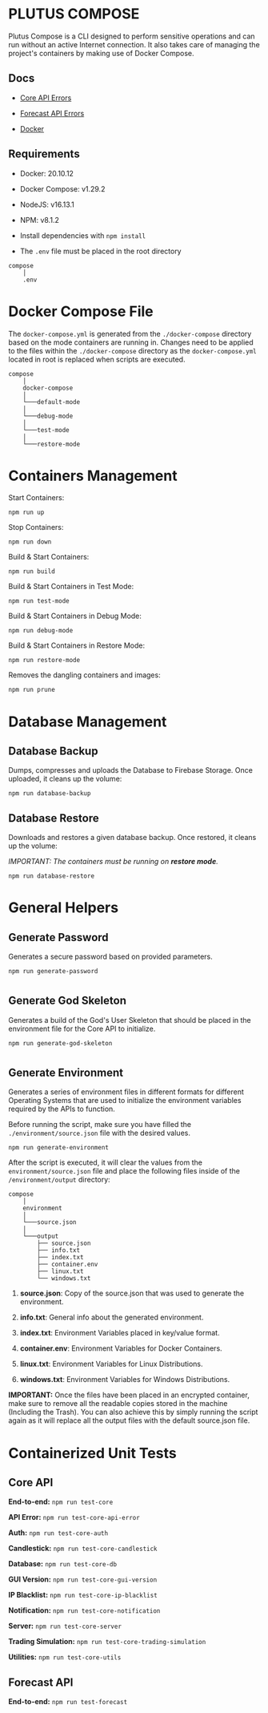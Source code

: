 # PLUTUS COMPOSE

Plutus Compose is a CLI designed to perform sensitive operations and can run without an active Internet connection. It also takes care of managing the project's containers by making use of Docker Compose.


## Docs

- [Core API Errors](./docs/CORE_API_ERRORS.md)

- [Forecast API Errors](./docs/FORECAST_API_ERRORS.md)

- [Docker](./docs/guides/DOCKER.md)



## Requirements

- Docker: 20.10.12

- Docker Compose: v1.29.2

- NodeJS: v16.13.1

- NPM: v8.1.2

- Install dependencies with `npm install` 

- The `.env` file must be placed in the root directory

```
compose
    │
    .env
```


#
# Docker Compose File

The `docker-compose.yml` is generated from the `./docker-compose` directory based on the mode containers are running in. Changes need to be applied to the files within the `./docker-compose` directory as the `docker-compose.yml` located in root is replaced when scripts are executed.

```
compose
    │
    docker-compose
    │
    └───default-mode
    │
    └───debug-mode
    │
    └───test-mode
    │
    └───restore-mode
```


#
# Containers Management

Start Containers:

`npm run up`

Stop Containers:

`npm run down`

Build & Start Containers:

`npm run build`

Build & Start Containers in Test Mode:

`npm run test-mode`

Build & Start Containers in Debug Mode:

`npm run debug-mode`

Build & Start Containers in Restore Mode:

`npm run restore-mode`

Removes the dangling containers and images:

`npm run prune`


#
# Database Management

## Database Backup

Dumps, compresses and uploads the Database to Firebase Storage. Once uploaded, it cleans up the volume:

`npm run database-backup`

## Database Restore

Downloads and restores a given database backup. Once restored, it cleans up the volume:

*IMPORTANT: The containers must be running on **restore mode**.* 

`npm run database-restore`




#
# General Helpers

## Generate Password

Generates a secure password based on provided parameters.

`npm run generate-password`

#
## Generate God Skeleton

Generates a build of the God's User Skeleton that should be placed in the environment file for the Core API to initialize.

`npm run generate-god-skeleton`

#
## Generate Environment

Generates a series of environment files in different formats for different Operating Systems that are used to initialize the environment variables required by the APIs to function.

Before running the script, make sure you have filled the `./environment/source.json` file with the desired values.

`npm run generate-environment`

After the script is executed, it will clear the values from the `environment/source.json` file and place the following files inside of the `/environment/output` directory:

```
compose
    │
    environment
    │
    └───source.json
    │
    └───output 
        ├── source.json
        ├── info.txt
        ├── index.txt
        ├── container.env
        ├── linux.txt
        └── windows.txt
```

1) **source.json**: Copy of the source.json that was used to generate the environment.

2) **info.txt**: General info about the generated environment.

3) **index.txt**: Environment Variables placed in key/value format.

5) **container.env**: Environment Variables for Docker Containers.

6) **linux.txt**: Environment Variables for Linux Distributions.

7) **windows.txt**: Environment Variables for Windows Distributions.

**IMPORTANT:** Once the files have been placed in an encrypted container, make sure to remove all the readable copies stored in the machine (Including the Trash). You can also achieve this by simply running the script again as it will replace all the output files with the default source.json file.






#
# Containerized Unit Tests

## Core API

**End-to-end:** `npm run test-core`

**API Error:** `npm run test-core-api-error`

**Auth:** `npm run test-core-auth`

**Candlestick:** `npm run test-core-candlestick`

**Database:** `npm run test-core-db`

**GUI Version:** `npm run test-core-gui-version`

**IP Blacklist:** `npm run test-core-ip-blacklist`

**Notification:** `npm run test-core-notification`

**Server:** `npm run test-core-server`

**Trading Simulation:** `npm run test-core-trading-simulation`

**Utilities:** `npm run test-core-utils`


## Forecast API

**End-to-end:** `npm run test-forecast`